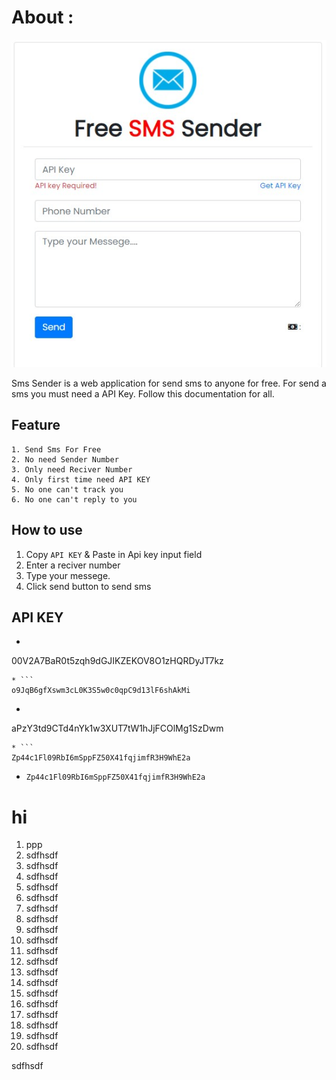 # About :  
<center>
<img src="image/img1.jpg"/>
</center>

Sms Sender is a web application for send sms to anyone for free. For send a sms you must need a API Key. Follow this documentation for all.

## Feature
    1. Send Sms For Free
    2. No need Sender Number
    3. Only need Reciver Number
    4. Only first time need API KEY
    5. No one can't track you
    6. No one can't reply to you

## How to use
1. Copy ```API KEY``` & Paste in Api key input field
2. Enter a reciver number
3. Type your messege. 
4. Click send button to send sms

## API KEY  


* ``` 
00V2A7BaR0t5zqh9dGJIKZEKOV8O1zHQRDyJT7kz
```
* ```
o9JqB6gfXswm3cL0K3S5w0c0qpC9d13lF6shAkMi
```
* ```
aPzY3td9CTd4nYk1w3XUT7tW1hJjFCOlMg1SzDwm
```
* ```
Zp44c1Fl09RbI6mSppFZ50X41fqjimfR3H9WhE2a
```

* ``` Zp44c1Fl09RbI6mSppFZ50X41fqjimfR3H9WhE2a ```

# hi




1. ppp
2. sdfhsdf
3. sdfhsdf
4. sdfhsdf
5. sdfhsdf
6. sdfhsdf
7. sdfhsdf
8. sdfhsdf
9. sdfhsdf
10. sdfhsdf
11. sdfhsdf
12. sdfhsdf
13. sdfhsdf
14. sdfhsdf
15. sdfhsdf
16. sdfhsdf
17. sdfhsdf
18. sdfhsdf
19. sdfhsdf
20. sdfhsdf

sdfhsdf